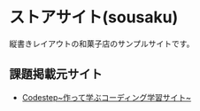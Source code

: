 # ストアサイト(sousaku)

縦書きレイアウトの和菓子店のサンプルサイトです。

## 課題掲載元サイト
* [Codestep~作って学ぶコーディング学習サイト~](https://code-step.com/store3-menu/)

